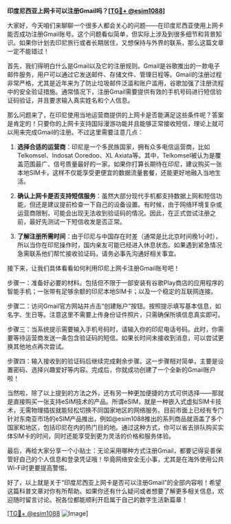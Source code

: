 **印度尼西亚上网卡可以注册Gmail吗？[[TG💪+ @esim1088](https://t.me/s/esim1088)]**

大家好，今天咱们来聊聊一个很多人都会关心的问题——在印度尼西亚使用上网卡能否成功注册Gmail账号。这个问题看似简单，但实际上涉及到很多细节和背景知识。如果你计划去印尼旅行或者长期居住，又想保持与外界的联系，那么这篇文章一定不能错过！

首先，我们得明白什么是Gmail以及它的注册规则。Gmail是谷歌推出的一款电子邮件服务，用户可以通过它发送邮件、存储文件、管理日程等。Gmail的注册过程非常严格，尤其是近年来为了防止垃圾邮件泛滥和账户滥用，谷歌加强了注册流程中的安全验证措施。通常情况下，注册Gmail需要提供有效的手机号码进行短信验证码验证，并且要求输入真实姓名和个人信息。

那么问题来了，在印尼使用当地运营商提供的上网卡是否能满足这些条件呢？答案是肯定的！只要你的上网卡支持国际漫游功能并且能够正常接收短信，理论上就可以用来完成Gmail的注册。不过这里需要注意几点：

1. **选择合适的运营商**：印尼是一个多民族国家，拥有众多电信运营商，比如Telkomsel、Indosat Ooredoo、XL Axiata等。其中，Telkomsel被认为是覆盖范围最广、信号质量最好的一家。如果你打算长期待在印尼，建议购买一张本地SIM卡，这样不仅能享受更便宜的数据流量套餐，还能更好地融入当地生活。

2. **确认上网卡是否支持短信服务**：虽然大部分现代手机都支持数据上网和短信功能，但还是建议提前检查一下自己的设备设置。有时候，由于网络环境复杂或运营商限制，可能会出现无法收到验证码的情况。因此，在正式尝试注册之前，最好先测试一下短信收发是否正常。

3. **了解注册所需时间**：由于印尼与中国存在时差（通常是比北京时间晚1小时），所以当你在印尼操作时，国内亲友可能已经进入休息状态。如果遇到紧急情况急需联系他们帮忙接收验证码，请务必事先沟通好相关事宜。

接下来，让我们具体看看如何利用印尼上网卡注册Gmail账号吧！

步骤一：准备好必要的材料。包括但不限于一部安装有谷歌Play商店的应用程序的智能手机；一张带有足够余额的印尼本地SIM卡；以及一个稳定的互联网连接。

步骤二：访问Gmail官方网站并点击“创建账户”按钮。按照提示填写基本信息，如名字、生日等。注意这里不需要上传身份证件照片，只需确保所填信息真实即可。

步骤三：当系统提示需要输入手机号码时，请输入你的印尼电话号码。此时，你需要等待运营商发送一条包含验证码的短信。如果长时间未接收到消息，可以尝试更换其他地点再次尝试。

步骤四：输入接收到的验证码后继续完成剩余步骤。这一步骤相对简单，主要是设置密码、选择兴趣爱好等内容。完成后，你就成功创建了一个全新的Gmail账户啦！

当然啦，除了以上提到的方法之外，还有另一种更加便捷的方式可供选择——那就是直接购买一张支持eSIM技术的产品。所谓eSIM，就是一种嵌入式虚拟SIM卡技术，无需物理插拔就能轻松切换不同国家地区的网络服务。目前市面上已经有专门针对东南亚市场的eSIM产品推出，例如@esim1088推出的系列商品就涵盖了多个国家和地区，包括印尼在内的热门目的地。通过这种方式，你可以省去排队购买实体SIM卡的时间，同时还能享受到更为灵活的价格和服务体验。

最后，再给大家分享一个小贴士：无论采用哪种方式注册Gmail，都要记得妥善保管好自己的个人信息和登录凭证哦！毕竟网络安全无小事，尤其是在海外使用公共Wi-Fi时更要提高警惕。

好了，以上就是关于“印度尼西亚上网卡是否可以注册Gmail”的全部内容啦！希望这篇科普文章对你有所帮助。如果你还有什么疑问或者想要了解更多相关信息，欢迎随时留言讨论。祝各位都能顺利开启属于自己的数字生活新篇章！

[[TG💪+ @esim1088](https://t.me/s/esim1088) ![Image](https://i.postimg.cc/4NQfJmqS/Snipaste-2025-05-13-00-14-12.png)]